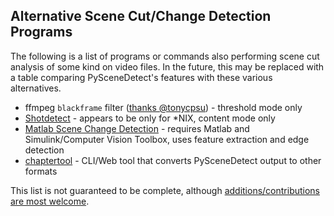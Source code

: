 
## Alternative Scene Cut/Change Detection Programs

The following is a list of programs or commands also performing scene cut analysis of some kind on video files.  In the future, this may be replaced with a table comparing PySceneDetect's features with these various alternatives.

 - ffmpeg `blackframe` filter ([thanks @tonycpsu](https://github.com/Breakthrough/PySceneDetect/issues/7)) - threshold mode only
 - [Shotdetect](http://johmathe.name/shotdetect.html) - appears to be only for *NIX, content mode only
 - [Matlab Scene Change Detection](http://www.mathworks.com/help/vision/examples/scene-change-detection.html) - requires Matlab and Simulink/Computer Vision Toolbox, uses feature extraction and edge detection
 - [chaptertool](https://github.com/Mtillmann/chaptertool) - CLI/Web tool that converts PySceneDetect output to other formats

This list is not guaranteed to be complete, although [additions/contributions are most welcome](contributing.md).

